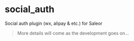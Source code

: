 # social_auth
Social auth plugin (wx, alipay &amp; etc.) for Saleor
> More details will come as the development goes on...

